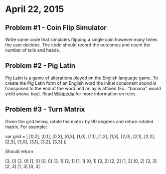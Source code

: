<h1>April 22, 2015</h1>

<h2>Problem #1 - Coin Flip Simulator</h2>
<p>Write some code that simulates flipping a single coin however many times the user decides. The code should record the outcomes and count the number of tails and heads.</p>

<h2>Problem #2 - Pig Latin </h2>
<p>Pig Latin is a game of alterations played on the English language game. To create the Pig Latin form of an English word the initial consonant sound is transposed to the end of the word and an ay is affixed (Ex.: "banana" would yield anana-bay). Read <a href="http://en.wikipedia.org/wiki/Pig_Latin"> Wikipedia</a> for more information on rules.</p>

<h2>Problem #3 - Turn Matrix </h2>
<p>Given the grid below, rotate the matrix by 90 degrees and return rotated matrix. For example: 
<p>var grid = [
  [0,0], [0,1], [0,2], [0,3],
  [1,0], [1,1], [1,2], [1,3],
  [2,0], [2,1], [2,2], [2,3],
  [3,0], [3,1], [3,2], [3,3]
];</p>

<p>Should return</p>
<p>[3, 0] [2, 0] [1, 0] [0, 0]  
[3, 1] [2, 1] [1, 1] [0, 1]  
[3, 2] [2, 2] [1, 2] [0, 2]  
[3, 3] [2, 3] [1, 3] [0, 3]  </p>


